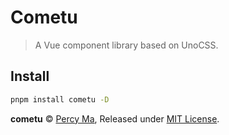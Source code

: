 # Cometu

> A Vue component library based on UnoCSS.

## Install

```sh
pnpm install cometu -D
```

**cometu** © [Percy Ma](https://github.com/kecrily), Released under [MIT License](LICENSE).
